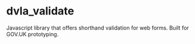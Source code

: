 # dvla_validate
Javascript library that offers shorthand validation for web forms. Built for GOV.UK prototyping.
